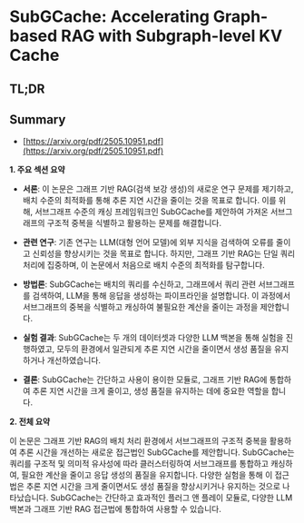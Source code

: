 # SubGCache: Accelerating Graph-based RAG with Subgraph-level KV Cache
## TL;DR
## Summary
- [https://arxiv.org/pdf/2505.10951.pdf](https://arxiv.org/pdf/2505.10951.pdf)

**1. 주요 섹션 요약**

- **서론**: 이 논문은 그래프 기반 RAG(검색 보강 생성)의 새로운 연구 문제를 제기하고, 배치 수준의 최적화를 통해 추론 지연 시간을 줄이는 것을 목표로 합니다. 이를 위해, 서브그래프 수준의 캐싱 프레임워크인 SubGCache를 제안하여 가져온 서브그래프의 구조적 중복을 식별하고 활용하는 문제를 해결합니다.

- **관련 연구**: 기존 연구는 LLM(대형 언어 모델)에 외부 지식을 검색하여 오류를 줄이고 신뢰성을 향상시키는 것을 목표로 합니다. 하지만, 그래프 기반 RAG는 단일 쿼리 처리에 집중하며, 이 논문에서 처음으로 배치 수준의 최적화를 탐구합니다.

- **방법론**: SubGCache는 배치의 쿼리를 수신하고, 그래프에서 쿼리 관련 서브그래프를 검색하여, LLM을 통해 응답을 생성하는 파이프라인을 설명합니다. 이 과정에서 서브그래프의 중복을 식별하고 캐싱하여 불필요한 계산을 줄이는 과정을 제안합니다.

- **실험 결과**: SubGCache는 두 개의 데이터셋과 다양한 LLM 백본을 통해 실험을 진행하였고, 모두의 환경에서 일관되게 추론 지연 시간을 줄이면서 생성 품질을 유지하거나 개선하였습니다.

- **결론**: SubGCache는 간단하고 사용이 용이한 모듈로, 그래프 기반 RAG에 통합하여 추론 지연 시간을 크게 줄이고, 생성 품질을 유지하는 데에 중요한 역할을 합니다.

**2. 전체 요약**

이 논문은 그래프 기반 RAG의 배치 처리 환경에서 서브그래프의 구조적 중복을 활용하여 추론 시간을 개선하는 새로운 접근법인 SubGCache를 제안합니다. SubGCache는 쿼리를 구조적 및 의미적 유사성에 따라 클러스터링하여 서브그래프를 통합하고 캐싱하여, 필요한 계산을 줄이고 응답 생성의 품질을 유지합니다. 다양한 실험을 통해 이 접근법은 추론 지연 시간을 크게 줄이면서도 생성 품질을 향상시키거나 유지하는 것으로 나타났습니다. SubGCache는 간단하고 효과적인 플러그 앤 플레이 모듈로, 다양한 LLM 백본과 그래프 기반 RAG 접근법에 통합하여 사용할 수 있습니다.